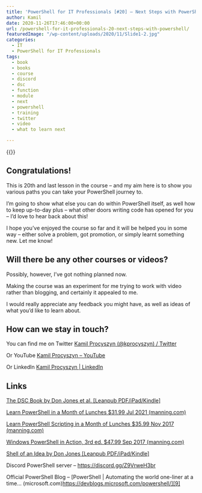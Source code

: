 ```yaml
---
title: 'PowerShell for IT Professionals [#20] – Next Steps with PowerShell'
author: Kamil
date: 2020-11-26T17:46:00+00:00
url: /powershell-for-it-professionals-20-next-steps-with-powershell/
featuredImage: "/wp-content/uploads/2020/11/Slide1-2.jpg"
categories:
  - IT
  - PowerShell for IT Professionals
tags:
  - book
  - books
  - course
  - discord
  - dsc
  - function
  - module
  - next
  - powershell
  - training
  - twitter
  - video
  - what to learn next

---
```


{{<youtube OsoBfFkapjY>}}

## Congratulations!

This is 20th and last lesson in the course &#8211; and my aim here is to show you various paths you can take your PowerShell journey to.

I&#8217;m going to show what else you can do within PowerShell itself, as well how to keep up-to-day plus &#8211; what other doors writing code has opened for you &#8211; I&#8217;d love to hear back about this!

I hope you&#8217;ve enjoyed the course so far and it will be helped you in some way &#8211; either solve a problem, got promotion, or simply learnt something new. Let me know!

## Will there be any other courses or videos?

Possibly, however, I&#8217;ve got nothing planned now. 

Making the course was an experiment for me trying to work with video rather than blogging, and certainly it appealed to me. 

I would really appreciate any feedback you might have, as well as ideas of what you&#8217;d like to learn about.

## How can we stay in touch?

You can find me on Twitter [Kamil Procyszyn (@kprocyszyn) / Twitter][1]

Or YouTube [Kamil Procyszyn &#8211; YouTube][2]

Or LinkedIn [Kamil Procyszyn | LinkedIn][3]

## Links

[The DSC Book by Don Jones et al. [Leanpub PDF/iPad/Kindle]][4]

[Learn PowerShell in a Month of Lunches $31.99 Jul 2021 (manning.com)][5]

[Learn PowerShell Scripting in a Month of Lunches $35.99 Nov 2017 (manning.com)][6]

[Windows PowerShell in Action, 3rd ed. $47.99 Sep 2017 (manning.com)][7]

[Shell of an Idea by Don Jones [Leanpub PDF/iPad/Kindle]][8]

Discord PowerShell server &#8211; <https://discord.gg/Z9VrweH3br>

Official PowerShell Blog &#8211; [PowerShell | Automating the world one-liner at a time… (microsoft.com)https://devblogs.microsoft.com/powershell/][9]

 [1]: https://twitter.com/kprocyszyn
 [2]: https://www.youtube.com/channel/UCUIpj37vVQFBRF7B5WDVaYQ/
 [3]: https://www.linkedin.com/in/kprocyszyn/
 [4]: https://leanpub.com/the-dsc-book
 [5]: https://www.manning.com/books/learn-powershell-in-a-month-of-lunches?query=powershell
 [6]: https://www.manning.com/books/learn-powershell-scripting-in-a-month-of-lunches?query=powershell
 [7]: https://www.manning.com/books/windows-powershell-in-action-third-edition?query=powershell
 [8]: https://leanpub.com/shell-of-an-idea
 [9]: https://devblogs.microsoft.com/powershell/
